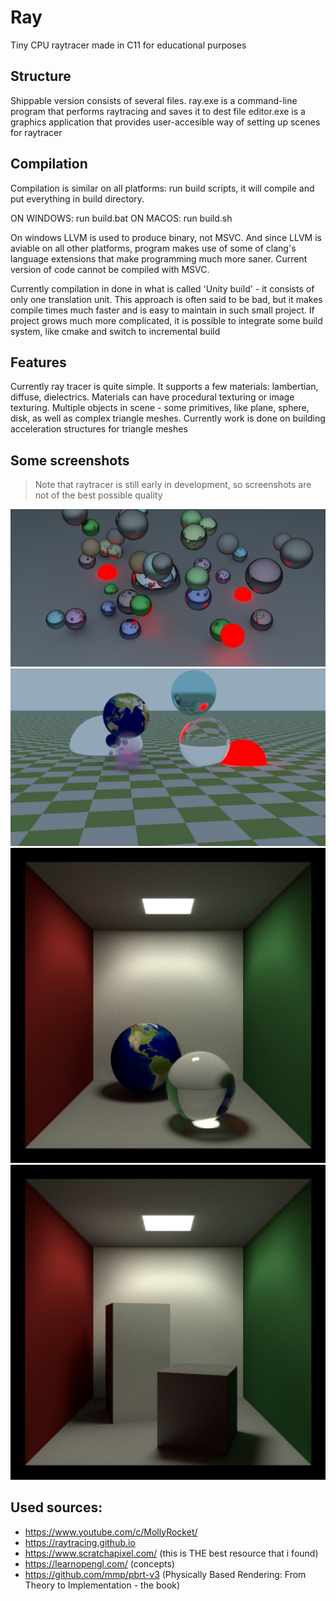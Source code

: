 # Ray

Tiny CPU raytracer made in C11 for educational purposes

## Structure 

Shippable version consists of several files.
ray.exe is a command-line program that performs raytracing and saves it to dest file
editor.exe is a graphics application that provides user-accesible way of setting up scenes 
for raytracer

## Compilation 

Compilation is similar on all platforms: run build scripts, it will compile and put everything in build directory.

ON WINDOWS:
run build.bat
ON MACOS:
run build.sh

On windows LLVM is used to produce binary, not MSVC. And since LLVM is aviable on all other platforms, program makes use of some of clang's language extensions that make programming much more saner. Current version of code cannot be compiled with MSVC.

Currently compilation in done in what is called 'Unity build' - it consists of only one translation unit. This approach is often said to be bad, but it makes compile times much faster and is easy to maintain in such small project.
If project grows much more complicated, it is possible to integrate some build system, like cmake and switch to incremental build

## Features

Currently ray tracer is quite simple.
It supports a few materials: lambertian, diffuse, dielectrics. Materials can have procedural texturing or image texturing.
Multiple objects in scene - some primitives, like plane, sphere, disk, as well as complex triangle meshes.
Currently work is done on building acceleration structures for triangle meshes

## Some screenshots

> Note that raytracer is still early in development, so screenshots are not of the best possible quality 

![Screenshot1](screenshots/0-1024rp.jpg)
![Screenshot2](screenshots/1-128.jpg)
![Screenshot3](screenshots/cornellbox1-8192rp-9m.png)
![Screenshot4](screenshots/cornellbox2-8192rp-36m.png)

## Used sources:
* https://www.youtube.com/c/MollyRocket/ 
* https://raytracing.github.io
* https://www.scratchapixel.com/ (this is THE best resource that i found)
* https://learnopengl.com/ (concepts)
* https://github.com/mmp/pbrt-v3 (Physically Based Rendering: From Theory to Implementation - the book)